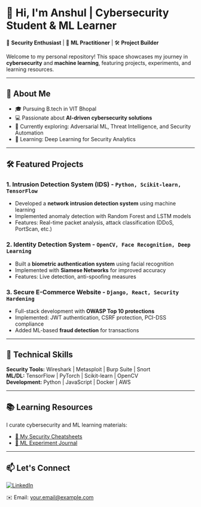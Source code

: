 # 👋 Hi, I'm Anshul | Cybersecurity Student & ML Learner

🔐 **Security Enthusiast** | 🤖 **ML Practitioner** | 🛠️ **Project Builder**

Welcome to my personal repository! This space showcases my journey in **cybersecurity** and **machine learning**, featuring projects, experiments, and learning resources.

---

## 🚀 About Me
- 🎓 Pursuing B.tech in VIT Bhopal
- 💻 Passionate about **AI-driven cybersecurity solutions**  
- 🔭 Currently exploring: Adversarial ML, Threat Intelligence, and Security Automation  
- 🌱 Learning: Deep Learning for Security Analytics  

---

## 🛠️ Featured Projects

### 1. **Intrusion Detection System (IDS)** - `Python, Scikit-learn, TensorFlow`  
   - Developed a **network intrusion detection system** using machine learning  
   - Implemented anomaly detection with Random Forest and LSTM models  
   - Features: Real-time packet analysis, attack classification (DDoS, PortScan, etc.)  
   

### 2. **Identity Detection System** - `OpenCV, Face Recognition, Deep Learning`  
   - Built a **biometric authentication system** using facial recognition  
   - Implemented with **Siamese Networks** for improved accuracy  
   - Features: Live detection, anti-spoofing measures  
   

### 3. **Secure E-Commerce Website** - `Django, React, Security Hardening`  
   - Full-stack development with **OWASP Top 10 protections**  
   - Implemented: JWT authentication, CSRF protection, PCI-DSS compliance  
   - Added ML-based **fraud detection** for transactions  
   

---

## 🔧 Technical Skills  
**Security Tools:** Wireshark | Metasploit | Burp Suite | Snort  
**ML/DL:** TensorFlow | PyTorch | Scikit-learn | OpenCV  
**Development:** Python | JavaScript | Docker | AWS  

---

## 📚 Learning Resources  
I curate cybersecurity and ML learning materials:  
- [📖 My Security Cheatsheets](/Security-Notes)  
- [🧠 ML Experiment Journal](/ML-Journey)  

---

## 📫 Let's Connect  
[![LinkedIn](https://img.shields.io/badge/LinkedIn-Connect-blue)](https://www.linkedin.com/in/anshul-diyewar-04b542251/)  
 
✉️ Email: your.email@example.com  
